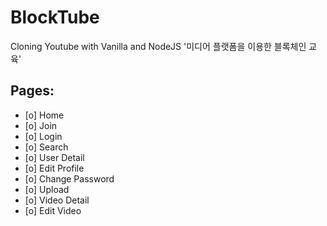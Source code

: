 # BlockTube

Cloning Youtube with Vanilla and NodeJS
'미디어 플랫폼을 이용한 블록체인 교육'

## Pages:

- [o] Home
- [o] Join
- [o] Login
- [o] Search
- [o] User Detail
- [o] Edit Profile
- [o] Change Password
- [o] Upload
- [o] Video Detail
- [o] Edit Video